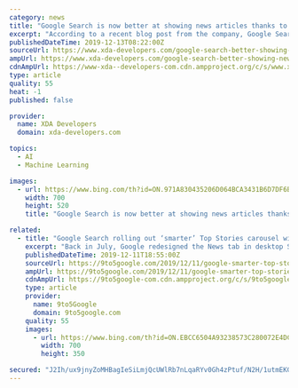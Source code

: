 ```yaml
---
category: news
title: "Google Search is now better at showing news articles thanks to machine learning"
excerpt: "According to a recent blog post from the company, Google Search will now make use of machine learning to better organize top news stories. Once the change is implemented, Google Search will now showcase a carousel of relevant articles at the top of your search results highlighting all the top stories related to the search keyword. In case there ..."
publishedDateTime: 2019-12-13T08:22:00Z
sourceUrl: https://www.xda-developers.com/google-search-better-showing-news-articles-thanks-machine-learning/
ampUrl: https://www.xda-developers.com/google-search-better-showing-news-articles-thanks-machine-learning/amp/
cdnAmpUrl: https://www-xda--developers-com.cdn.ampproject.org/c/s/www.xda-developers.com/google-search-better-showing-news-articles-thanks-machine-learning/amp/
type: article
quality: 55
heat: -1
published: false

provider:
  name: XDA Developers
  domain: xda-developers.com

topics:
  - AI
  - Machine Learning

images:
  - url: https://www.bing.com/th?id=ON.971A830435206D064BCA3431B6D7DF6B
    width: 700
    height: 520
    title: "Google Search is now better at showing news articles thanks to machine learning"

related:
  - title: "Google Search rolling out ‘smarter’ Top Stories carousel with machine learning"
    excerpt: "Back in July, Google redesigned the News tab in desktop Search. Looking for current events on mobile is now getting its own revamp with what Google calls “smarter organization” though machine learning and richer article cards. Currently, Top Stories lists two or so articles followed by a carousel of more stories. Google is now better ..."
    publishedDateTime: 2019-12-11T18:55:00Z
    sourceUrl: https://9to5google.com/2019/12/11/google-smarter-top-stories/
    ampUrl: https://9to5google.com/2019/12/11/google-smarter-top-stories/amp/
    cdnAmpUrl: https://9to5google-com.cdn.ampproject.org/c/s/9to5google.com/2019/12/11/google-smarter-top-stories/amp/
    type: article
    provider:
      name: 9to5Google
      domain: 9to5google.com
    quality: 55
    images:
      - url: https://www.bing.com/th?id=ON.EBCC6504A93238573C280072E4DC0DC7
        width: 700
        height: 350

secured: "J2Ih/ux9jnyZoMHBagIeSiLmjQcUWlRb7nLqaRYv0Gh4zPtuf/N2H/1utmEKGL3w33KixVLLjl8QdQcY75ECvvs7iZzJNN3w4h+UkfnEO3Mcw8clvoyXvGIvl4jCWQNdGBrR9cKaA7eUK7cqI8pZ/3M9XtLUtKSa8EwwX2tTFjQDYThH0tV7PJrh3svyCeIYhKQlHg0YbngpYWqhdkoWhH1AlOW6mhA7/YkyzKF2Mhw/PeBotxE+gslFoTUUMh9vBiGjkU87m2L981k+XGqNdA==;W84fttnZX3u9StyY2bp8TA=="
---
```


